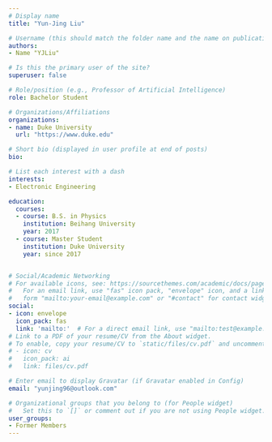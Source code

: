 ```yaml
---
# Display name
title: "Yun-Jing Liu"

# Username (this should match the folder name and the name on publications)
authors:
- Name "YJLiu"

# Is this the primary user of the site?
superuser: false

# Role/position (e.g., Professor of Artificial Intelligence)
role: Bachelor Student

# Organizations/Affiliations
organizations:
- name: Duke University
  url: "https://www.duke.edu"

# Short bio (displayed in user profile at end of posts)
bio: 

# List each interest with a dash
interests:
- Electronic Engineering

education:
  courses:
  - course: B.S. in Physics 
    institution: Beihang University
    year: 2017
  - course: Master Student
    institution: Duke University
    year: since 2017


# Social/Academic Networking
# For available icons, see: https://sourcethemes.com/academic/docs/page-builder/#icons
#   For an email link, use "fas" icon pack, "envelope" icon, and a link in the
#   form "mailto:your-email@example.com" or "#contact" for contact widget.
social:
- icon: envelope
  icon_pack: fas
  link: 'mailto:'  # For a direct email link, use "mailto:test@example.org".
# Link to a PDF of your resume/CV from the About widget.
# To enable, copy your resume/CV to `static/files/cv.pdf` and uncomment the lines below.
# - icon: cv
#   icon_pack: ai
#   link: files/cv.pdf

# Enter email to display Gravatar (if Gravatar enabled in Config)
email: "yunjing96@outlook.com"

# Organizational groups that you belong to (for People widget)
#   Set this to `[]` or comment out if you are not using People widget.
user_groups:
- Former Members 
---
```

